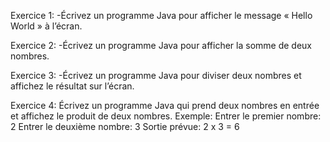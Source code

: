 Exercice 1:
    -Écrivez un programme Java pour afficher le message « Hello World » à l’écran.

Exercice 2:
    -Écrivez un programme Java pour afficher la somme de deux nombres.

Exercice 3:
    -Écrivez un programme Java pour diviser deux nombres et affichez le résultat sur l’écran.

Exercice 4:
    Écrivez un programme Java qui prend deux nombres en entrée et affichez le produit de deux nombres.
    Exemple:
    Entrer le premier nombre: 2
    Entrer le deuxième nombre: 3
    Sortie prévue:
    2 x 3 = 6




